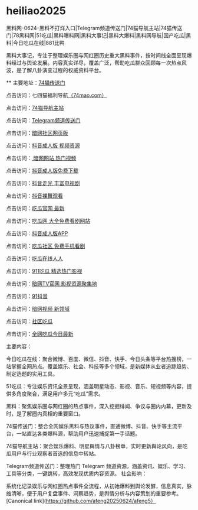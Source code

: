 # heiliao2025
黑料网-0624-黑料不打烊入口|Telegram频道传送门|74猫导航主站|74猫传送门|78黑料网|51吃瓜|黑料曝料网|黑料大事记|黑料大爆料|黑料网导航|国产吃瓜|黑料|今日吃瓜在线|881比鸭

黑料大事记，专注于整理娱乐圈与网红圈历史重大黑料事件，按时间线全面呈现爆料经过与舆论发展。内容真实详尽，覆盖广泛，帮助吃瓜群众回顾每一次热点风波，是了解八卦演变过程的权威资料平台。

** 主要地址：<a href="https://74mao.com/">74猫传送门</a>

点击访问：七四猫福利导航<a href="https://74mao.com/">（74mao.com）</a>

点击访问：<a href="https://74mao.com/">74猫导航主站</a>

点击访问：<a href="https://74mao.com/">Telegram频道传送门</a>

点击访问：<a href="https://aw2-13.pages.dev/">暗网社区网页版</a>

点击访问：<a href="https://dy1-14.pages.dev/">抖音成人版 视频资源</a>

点击访问：<a href="https://aw10-21.pages.dev/"> 暗网网站 热门视频</a>

点击访问：<a href="https://dy6-22.pages.dev/">抖音成人版免费下载</a>

点击访问：<a href="https://aw4-23.pages.dev/">抖音走光 丰富电视剧</a>

点击访问：<a href="https://dy9-23.pages.dev/">抖音裸舞观看</a>

点击访问：<a href="https://cg2-45.pages.dev/">吃瓜官网 最新</a>

点击访问：<a href="https://cg3-46.pages.dev/">吃瓜网 大全免费看剧网站</a>

点击访问：<a href="https://dy1-01.pages.dev/">抖音成人版APP</a>

点击访问：<a href="https://cg8-05.pages.dev/">吃瓜社区 免费手机看剧</a>

点击访问：<a href="https://cg10-01.pages.dev/">吃瓜在线人人</a>

点击访问：<a  href="https://cg9-01.pages.dev/">911吃瓜 精选热门影视</a>

点击访问：<a  href="https://aw7-02.pages.dev/">暗网TV官网 影视资源聚集地</a>

点击访问：<a href="https://dy7-04.pages.dev/">91抖音</a>

点击访问：<a href="https://aw8-03.pages.dev/">暗网视频 新领域</a>

点击访问：<a href="https://cg8-38.pages.dev/">社区吃瓜</a>

点击访问：<a href="https://cg4-37.pages.dev/">全网吃瓜今日最新</a>

主要内容：

今日吃瓜在线：聚合微博、百度、微信、抖音、快手、今日头条等平台热搜榜，一站掌握全网热点。覆盖娱乐、社会、科技等多个领域，是新媒体从业者追踪趋势、制定选题的实用工具。

51吃瓜：专注娱乐资讯全景呈现，涵盖明星动态、影视、音乐、短视频等内容，提供多角度聚合，满足用户多元“吃瓜”需求。

黑料：聚焦娱乐圈与网红圈的热点事件，深入挖掘绯闻、争议与圈内内幕，更新及时，是了解圈内真相的重要窗口。

74猫传送门：整合全网娱乐黑料与热议事件，直通微博、抖音、快手等主流平台，一站直达各类爆料源，帮助用户迅速捕捉第一手话题。

74猫导航主站：聚合娱乐爆料、明星舆情与八卦榜单，实时更新舆论风向，是吃瓜用户与行业观察者首选的信息中转站。

Telegram频道传送门：整理热门 Telegram 频道资源，涵盖资讯、娱乐、学习、工具等分类，一键跳转，高效发现优质内容资源。
社会影响：

系统化记录娱乐与网红圈热点事件全流程，从初始爆料到舆论发酵，信息真实，脉络清晰，便于用户复盘事件、洞察趋势，是舆情分析与内容策划的重要参考。
[Canonical link](https://github.com/afeng20250624/afeng5）

